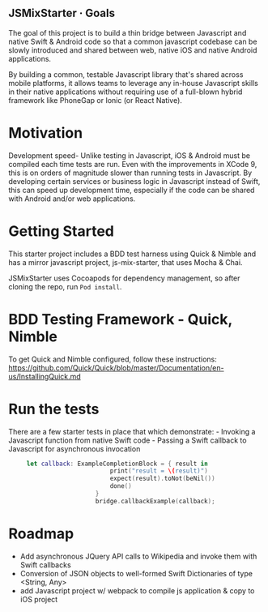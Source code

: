 
## JSMixStarter · Goals
The goal of this project is to build a thin bridge between Javascript and 
native Swift & Android code so that a common javascript codebase can be slowly 
introduced and shared between web, native iOS and native Android applications.

By building a common, testable Javascript library that's shared across mobile
platforms, it allows teams to leverage any in-house Javascript skills in their 
native applications without requiring use of a full-blown hybrid framework like
PhoneGap or Ionic (or React Native).  

# Motivation #
Development speed- Unlike testing in Javascript, iOS & Android must be compiled 
each time tests are run.  Even with the improvements in XCode 9, this is on orders
of magnitude slower than running tests in Javascript.  By developing certain services 
or business logic in Javascript instead of Swift, this can speed up development time,
especially if the code can be shared with Android and/or web applications.

# Getting Started #
This starter project includes a BDD test harness using Quick & Nimble and 
has a mirror javascript project, js-mix-starter, that uses Mocha & Chai.
   
JSMixStarter uses Cocoapods for dependency management, so after cloning
the repo, run `Pod install`.  

# BDD Testing Framework - Quick, Nimble #
To get Quick and Nimble configured, follow these instructions: 
https://github.com/Quick/Quick/blob/master/Documentation/en-us/InstallingQuick.md

# Run the tests #
There are a few starter tests in place that which demonstrate:
    - Invoking a Javascript function from native Swift code
    - Passing a Swift callback to Javascript for asynchronous invocation
    
```swift
     let callback: ExampleCompletionBlock = { result in
                            print("result = \(result)")
                            expect(result).toNot(beNil())
                            done()
                        }
                        bridge.callbackExample(callback);
```


# Roadmap #
- Add asynchronous JQuery API calls to Wikipedia and invoke them with Swift callbacks
- Conversion of JSON objects to well-formed Swift Dictionaries of type <String, Any>
- add Javascript project w/ webpack to compile js application & copy to iOS project 
